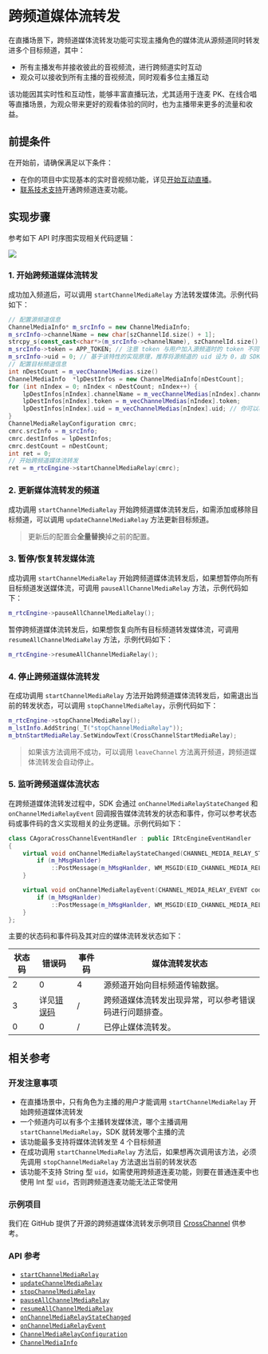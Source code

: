 # 跨频道媒体流转发

在直播场景下，跨频道媒体流转发功能可实现主播角色的媒体流从源频道同时转发进多个目标频道，其中：

- 所有主播发布并接收彼此的音视频流，进行跨频道实时互动
- 观众可以接收到所有主播的音视频流，同时观看多位主播互动

该功能因其实时性和互动性，能够丰富直播玩法，尤其适用于连麦 PK、在线合唱等直播场景，为观众带来更好的观看体验的同时，也为主播带来更多的流量和收益。


## 前提条件

在开始前，请确保满足以下条件：

- 在你的项目中实现基本的实时音视频功能，详见[开始互动直播](./start_live_windows_ng)。
- <a href="https://agora-ticket.agora.io/">联系技术支持</a>开通跨频道连麦功能。


## 实现步骤

参考如下 API 时序图实现相关代码逻辑：

![](https://web-cdn.agora.io/docs-files/1672913742726)


### 1. 开始跨频道媒体流转发

成功加入频道后，可以调用 `startChannelMediaRelay` 方法转发媒体流。示例代码如下：

```cpp
// 配置源频道信息
ChannelMediaInfo* m_srcInfo = new ChannelMediaInfo;
m_srcInfo->channelName = new char[szChannelId.size() + 1];
strcpy_s(const_cast<char*>(m_srcInfo->channelName), szChannelId.size() + 1, szChannelId.data());
m_srcInfo->token = APP_TOKEN; // 注意 token 与用户加入源频道时的 token 不同，需要用源频道名和 uid = 0 重新生成
m_srcInfo->uid = 0; // 基于该特性的实现原理，推荐将源频道的 uid 设为 0，由 SDK 随机分配一个 uid
// 配置目标频道信息
int nDestCount = m_vecChannelMedias.size()
ChannelMediaInfo  *lpDestInfos = new ChannelMediaInfo[nDestCount];
for (int nIndex = 0; nIndex < nDestCount; nIndex++) {
    lpDestInfos[nIndex].channelName = m_vecChannelMedias[nIndex].channelName;
    lpDestInfos[nIndex].token = m_vecChannelMedias[nIndex].token;
    lpDestInfos[nIndex].uid = m_vecChannelMedias[nIndex].uid; // 你可以将 uid 设为 0，由 SDK 随机分配一个 uid，或自行指定 uid，并确保其与目标频道中的所有 uid 不同
}
ChannelMediaRelayConfiguration cmrc;
cmrc.srcInfo = m_srcInfo;
cmrc.destInfos = lpDestInfos;
cmrc.destCount = nDestCount;
int ret = 0;
// 开始跨频道媒体流转发
ret = m_rtcEngine->startChannelMediaRelay(cmrc);
```


### 2. 更新媒体流转发的频道

成功调用 `startChannelMediaRelay` 开始跨频道媒体流转发后，如需添加或移除目标频道，可以调用 `updateChannelMediaRelay` 方法更新目标频道。

> 更新后的配置会**全量替换**掉之前的配置。


### 3. 暂停/恢复转发媒体流

成功调用 `startChannelMediaRelay` 开始跨频道媒体流转发后，如果想暂停向所有目标频道发送媒体流，可调用 `pauseAllChannelMediaRelay` 方法，示例代码如下：

```cpp
m_rtcEngine->pauseAllChannelMediaRelay();
```

暂停跨频道媒体流转发后，如果想恢复向所有目标频道转发媒体流，可调用 `resumeAllChannelMediaRelay` 方法，示例代码如下：

```cpp
m_rtcEngine->resumeAllChannelMediaRelay();
```


### 4. 停止跨频道媒体流转发

在成功调用 `startChannelMediaRelay` 方法开始跨频道媒体流转发后，如需退出当前的转发状态，可以调用 `stopChannelMediaRelay`，示例代码如下：

```cpp
m_rtcEngine->stopChannelMediaRelay();
m_lstInfo.AddString(_T("stopChannelMediaRelay"));
m_btnStartMediaRelay.SetWindowText(CrossChannelStartMediaRelay);
```

> 如果该方法调用不成功，可以调用 `leaveChannel` 方法离开频道，跨频道媒体流转发会自动停止。


### 5. 监听跨频道媒体流状态

在跨频道媒体流转发过程中，SDK 会通过 `onChannelMediaRelayStateChanged` 和 `onChannelMediaRelayEvent` 回调报告媒体流转发的状态和事件，你可以参考状态码或事件码的含义实现相关的业务逻辑。示例代码如下：

```cpp
class CAgoraCrossChannelEventHandler : public IRtcEngineEventHandler
{
	virtual void onChannelMediaRelayStateChanged(CHANNEL_MEDIA_RELAY_STATE state, CHANNEL_MEDIA_RELAY_ERROR code)override {
		if (m_hMsgHanlder)
			::PostMessage(m_hMsgHanlder, WM_MSGID(EID_CHANNEL_MEDIA_RELAY_STATE_CHNAGENED), state, code);
	}

	virtual void onChannelMediaRelayEvent(CHANNEL_MEDIA_RELAY_EVENT code) {
		if (m_hMsgHanlder)
			::PostMessage(m_hMsgHanlder, WM_MSGID(EID_CHANNEL_MEDIA_RELAY_EVENT), code, 0);
	}
};  
```

主要的状态码和事件码及其对应的媒体流转发状态如下：

| 状态码 | 错误码 | 事件码 | 媒体流转发状态 |
| ------- | ------ | ------ | ------------- |
| 2 | 0 | 4 | 源频道开始向目标频道传输数据。  |
| 3 | 详见[错误码](./API%20Reference/windows_ng/API/toc_stream_management.html#callback_irtcengineeventhandler_onchannelmediarelaystatechanged) | /  | 跨频道媒体流转发出现异常，可以参考错误码进行问题排查。  |
| 0 | 0 | /  | 已停止媒体流转发。  |


## 相关参考

### 开发注意事项

- 在直播场景中，只有角色为主播的用户才能调用 `startChannelMediaRelay` 开始跨频道媒体流转发
- 一个频道内可以有多个主播转发媒体流，哪个主播调用 `startChannelMediaRelay`，SDK 就转发哪个主播的流
- 该功能最多支持将媒体流转发至 4 个目标频道
- 在成功调用 `startChannelMediaRelay` 方法后，如果想再次调用该方法，必须先调用 `stopChannelMediaRelay` 方法退出当前的转发状态
- 该功能不支持 String 型 `uid`，如需使用跨频道连麦功能，则要在普通连麦中也使用 Int 型 `uid`，否则跨频道连麦功能无法正常使用

### 示例项目

我们在 GitHub 提供了开源的跨频道媒体流转发示例项目 [CrossChannel](https://github.com/AgoraIO/API-Examples/tree/main/windows/APIExample/APIExample/Advanced/CrossChannel) 供参考。

### API 参考

- [`startChannelMediaRelay`](./API%20Reference/windows_ng/API/toc_stream_management.html#api_irtcengine_startchannelmediarelay)
- [`updateChannelMediaRelay`](./API%20Reference/windows_ng/API/toc_stream_management.html#api_irtcengine_updatechannelmediarelay)
- [`stopChannelMediaRelay`](./API%20Reference/windows_ng/API/toc_stream_management.html#api_irtcengine_stopchannelmediarelay)
- [`pauseAllChannelMediaRelay`](./API%20Reference/windows_ng/API/toc_stream_management.html#api_irtcengine_pauseallchannelmediarelay)
- [`resumeAllChannelMediaRelay`](./API%20Reference/windows_ng/API/toc_stream_management.html#api_irtcengine_resumeallchannelmediarelay)
- [`onChannelMediaRelayStateChanged`](./API%20Reference/windows_ng/API/toc_stream_management.html#callback_irtcengineeventhandler_onchannelmediarelaystatechanged)
- [`onChannelMediaRelayEvent`](./API%20Reference/windows_ng/API/toc_stream_management.html#callback_irtcengineeventhandler_onchannelmediarelayevent)
- [`ChannelMediaRelayConfiguration`](./API%20Reference/windows_ng/API/class_channelmediarelayconfiguration.html)
- [`ChannelMediaInfo`](./API%20Reference/windows_ng/API/class_channelmediainfo.html)